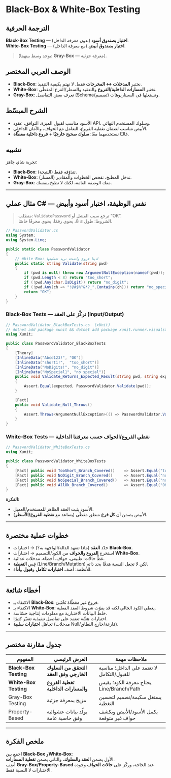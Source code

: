 # **Black-Box & White-Box Testing**

## الترجمة الحرفية  
**Black-Box Testing** — **اختبار بصندوق أسود** (بدون معرفة الداخل).  
**White-Box Testing** — **اختبار بصندوق أبيض** (مع معرفة الداخل).  
> (يوجد وسط بينهما: **Gray-Box** — معرفة جزئية).

## الوصف العربي المختصر  
- **Black-Box**: نختبر **المدخلات ↔ المخرجات** فقط. لا نهتم بكيفية التنفيذ.  
- **White-Box**: نختبر **المسارات الداخلية/الفروع** والتعقيد والسطر/الفرع المغطّى.  
- **Gray-Box**: نعرف بعض التفاصيل (Schema/تصميم) ونستغلها في السيناريوهات.

## الشرح المبسّط  
- الأسود مناسب لقبول الميزة، التوافق، عقود API، وسلوك المستخدم النهائي.  
- الأبيض مناسب لضمان تغطية الفروع، التعامل مع الحواف، والأمان الداخلي.  
- غالبًا نستخدمهما معًا: **سلوك صحيح خارجيًا** + **فروع داخلية مغطّاة**.

## تشبيه  
تجربة شاي جاهز:  
- **Black-Box**: تتذوّقه فقط (النتيجة).  
- **White-Box**: تدخل المطبخ، تفحص الخطوات والمقادير (المسار).  
- **Gray-Box**: معك الوصفة العامة، لكنك لا تطبخ بنفسك.

---

## مثال عملي C# — نفس الوظيفة، اختبار أسود وأبيض

> متطلب: `ValidatePassword` ترجع سبب الفشل أو “OK”.  
> الشروط: طول ≥ 8، يحوي رقمًا، يحوي محرفًا خاصًا.

```csharp
// PasswordValidator.cs
using System;
using System.Linq;

public static class PasswordValidator
{
    // White-Box: لدينا فروع واضحة نريد تغطيتها
    public static string Validate(string pwd)
    {
        if (pwd is null) throw new ArgumentNullException(nameof(pwd));
        if (pwd.Length < 8) return "too_short";
        if (!pwd.Any(char.IsDigit)) return "no_digit";
        if (!pwd.Any(ch => "!@#$%^&*?_".Contains(ch))) return "no_special";
        return "OK";
    }
}
```

### Black-Box Tests — نركّز على العقد (Input/Output)
```csharp
// PasswordValidator_BlackBoxTests.cs  (xUnit)
// dotnet add package xunit && dotnet add package xunit.runner.visualstudio
using Xunit;

public class PasswordValidator_BlackBoxTests
{
    [Theory]
    [InlineData("Abcd123!", "OK")]
    [InlineData("short1!",  "too_short")]
    [InlineData("NoDigits!", "no_digit")]
    [InlineData("NoSpecial1", "no_special")]
    public void Validate_Returns_Expected_Result(string pwd, string expected)
    {
        Assert.Equal(expected, PasswordValidator.Validate(pwd));
    }

    [Fact]
    public void Validate_Null_Throws()
    {
        Assert.Throws<ArgumentNullException>(() => PasswordValidator.Validate(null!));
    }
}
```

### White-Box Tests — نغطي الفروع/الحواف حسب معرفتنا الداخلية
```csharp
// PasswordValidator_WhiteBoxTests.cs
using Xunit;

public class PasswordValidator_WhiteBoxTests
{
    [Fact] public void TooShort_Branch_Covered()    => Assert.Equal("too_short", PasswordValidator.Validate("A1!aaaa"));
    [Fact] public void NoDigit_Branch_Covered()     => Assert.Equal("no_digit",  PasswordValidator.Validate("Abcdefg!"));
    [Fact] public void NoSpecial_Branch_Covered()   => Assert.Equal("no_special",PasswordValidator.Validate("Abcdefg1"));
    [Fact] public void AllOk_Branch_Covered()       => Assert.Equal("OK",        PasswordValidator.Validate("Abcd123!"));
}
```

**الفكرة:**  
- الأسود يثبت العقد الظاهر للمستخدم/العميل.  
- الأبيض يضمن أن **كل فرع** منطق مغطّى (يساعد مع **تغطية الفروع/الأسطر**).

---

## خطوات عملية مختصرة
- حدّد **العقد** (ماذا تتعهد الدالة/الواجهة به؟) → اختبارات **Black-Box**.  
- استخرج **الفروع والحواف** من الكود/التصميم → اختبارات **White-Box**.  
- غطِّ حالات: طبيعي، حواف، أخطاء، مدخلات عدائية.  
- قِس **التغطية** (Line/Branch/Mutation) لكن لا تجعل النسبة هدفًا بحد ذاته.  
- للأنظمة: أضف **اختبارات تكامل** و**قبول** و**أداء**.

---

## أخطاء شائعة
- الاكتفاء بـ **Black-Box**: فروع غير مغطّاة تَخْتَبئ.  
- الاكتفاء بـ **White-Box**: يغطي الكود الحالي لكنه قد يفوّت شروط العقد الفعلية.  
- خلط البيانات الاختبارية مع معلومات إنتاجية حسّاسة.  
- اختبارات هشّة تعتمد على تفاصيل تنفيذية تتغيّر كثيرًا.  
- تجاهل **اختبارات سلبية** (مدخلات Null/فارغة/خارج النطاق).

---

## جدول مقارنة مختصر

| المفهوم | الغرض الرئيسي | ملاحظات مهمة |
|---|---|---|
| **Black-Box Testing** | **التحقق من السلوك الخارجي وفق العقد** | لا تعتمد على الداخل؛ مناسبة للقبول/التكامل |
| **White-Box Testing** | **تغطية الفروع والمسارات الداخلية** | يحتاج معرفة الكود؛ يقيس Line/Branch/Path |
| Gray-Box Testing | مزيج بمعرفة جزئية | يستغل سكيمة/تصميم لتحسين التغطية |
| Property-Based | يولّد بيانات عشوائية وفق خاصية عامة | يكمل الأسود/الأبيض ويكشف حواف غير متوقعة |

---

## ملخص الفكرة  
اجمع بين **Black-Box** و**White-Box**:  
الأول يضمن **العقد والسلوك**، والثاني يضمن **تغطية المسارات**.  
أضِف **Gray-Box/Property-Based** عند الحاجة، وركّز على **حالات الحواف** وجودة الاختبارات لا النسبة فقط.
